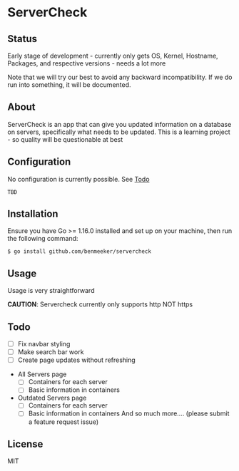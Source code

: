 # ServerCheck

## Status

Early stage of development - currently only gets OS, Kernel, Hostname, Packages, and respective versions - needs a lot more

Note that we will try our best to avoid any backward incompatibility.  If we do run into something, it will be documented.

## About

ServerCheck is an app that can give you updated information on a database on servers, specifically what needs to be updated. This is a learning project - so quality will be questionable at best

## Configuration

No configuration is currently possible.  See [Todo](#todo)

```
TBD
```

## Installation

Ensure you have Go >= 1.16.0 installed and set up on your machine, then run the following command:

```
$ go install github.com/benmeeker/servercheck
```

## Usage

Usage is very straightforward

**CAUTION**: Servercheck currently only supports http NOT https

## Todo
- [ ] Fix navbar styling
- [ ] Make search bar work
- [ ] Create page updates without refreshing
- All Servers page
  - [ ] Containers for each server
  - [ ] Basic information in containers
- Outdated Servers page
  - [ ] Containers for each server
  - [ ] Basic information in containers
And so much more.... (please submit a feature request issue)

## License

MIT
